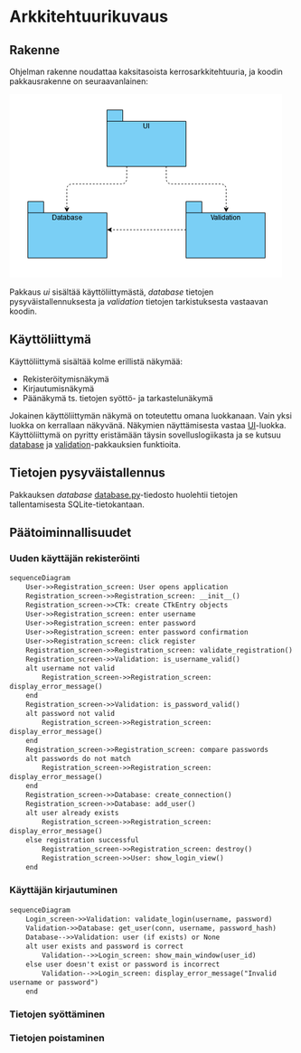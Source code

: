 # Arkkitehtuurikuvaus

## Rakenne

Ohjelman rakenne noudattaa kaksitasoista kerrosarkkitehtuuria, ja koodin pakkausrakenne on seuraavanlainen:

![Pakkausrakenne](./kuvat/arkkitehtuuri-pakkaus.PNG)

Pakkaus _ui_ sisältää käyttöliittymästä, _database_ tietojen pysyväistallennuksesta ja _validation_ tietojen tarkistuksesta vastaavan koodin.

## Käyttöliittymä

Käyttöliittymä sisältää kolme erillistä näkymää:

- Rekisteröitymisnäkymä
- Kirjautumisnäkymä
- Päänäkymä ts. tietojen syöttö- ja tarkastelunäkymä

Jokainen käyttöliittymän näkymä on toteutettu omana luokkanaan. Vain yksi luokka on kerrallaan näkyvänä. Näkymien näyttämisesta vastaa [UI](../src/ui/user_interface.py)-luokka. Käyttöliittymä on pyritty eristämään täysin sovelluslogiikasta ja se kutsuu [database](../src/database/database.py) ja [validation](../src/validation/validation.py)-pakkauksien funktioita.

## Tietojen pysyväistallennus

Pakkauksen _database_ [database.py](../src/database/database.py)-tiedosto huolehtii tietojen tallentamisesta SQLite-tietokantaan.

## Päätoiminnallisuudet

### Uuden käyttäjän rekisteröinti

```mermaid
sequenceDiagram
    User->>Registration_screen: User opens application
    Registration_screen->>Registration_screen: __init__()
    Registration_screen->>CTk: create CTkEntry objects
    User->>Registration_screen: enter username
    User->>Registration_screen: enter password
    User->>Registration_screen: enter password confirmation
    User->>Registration_screen: click register
    Registration_screen->>Registration_screen: validate_registration()
    Registration_screen->>Validation: is_username_valid()
    alt username not valid
        Registration_screen->>Registration_screen: display_error_message()
    end
    Registration_screen->>Validation: is_password_valid()
    alt password not valid
        Registration_screen->>Registration_screen: display_error_message()
    end
    Registration_screen->>Registration_screen: compare passwords
    alt passwords do not match
        Registration_screen->>Registration_screen: display_error_message()
    end
    Registration_screen->>Database: create_connection()
    Registration_screen->>Database: add_user()
    alt user already exists
        Registration_screen->>Registration_screen: display_error_message()
    else registration successful
        Registration_screen->>Registration_screen: destroy()
        Registration_screen->>User: show_login_view()
    end
```

### Käyttäjän kirjautuminen

```mermaid
sequenceDiagram
    Login_screen->>Validation: validate_login(username, password)
    Validation->>Database: get_user(conn, username, password_hash)
    Database-->>Validation: user (if exists) or None
    alt user exists and password is correct
        Validation-->>Login_screen: show_main_window(user_id)
    else user doesn't exist or password is incorrect
        Validation-->>Login_screen: display_error_message("Invalid username or password")
    end
```

### Tietojen syöttäminen

### Tietojen poistaminen
